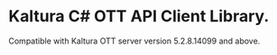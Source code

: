 # Kaltura C# OTT API Client Library.
Compatible with Kaltura OTT server version 5.2.8.14099 and above.
